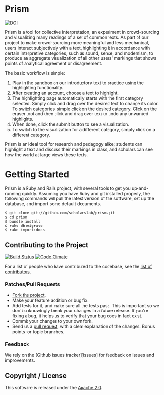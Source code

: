 # Prism

[![DOI](https://zenodo.org/badge/5103/scholarslab/prism.png)](http://dx.doi.org/10.5281/zenodo.10869)

Prism is a tool for collective interpretation, an experiment in crowd-sourcing and visualizing many readings of  a set of common texts.  As part of our project to make crowd-sourcing more meaningful and less mechanical, users interact subjectively with a text, highlighting it in accordance with certain interpretive categories, such as sound, sense, and modernism, to produce an aggregate visualization of all other users' markings that shows points of analytical agreement or disagreement.   

The basic workflow is simple:

1. Play in the sandbox on our introductory text to practice using the highlighting functionality.
2. After creating an account, choose a text to highlight.
3. The highlighting page automatically starts with the first category selected.  Simply click and drag over the desired text to change its color. To switch categories, simple click on the desired category.  Click on the eraser tool and then click and drag over text to undo any unwanted highlights.
4. When done, click the submit button to see a visualization.
5. To switch to the visualization for a different category, simply click on a different category.

Prism is an ideal tool for research and pedagogy alike; students can highlight a text and discuss their markings in class, and scholars can see how the world at large views these texts.

# Getting Started

Prism is a Ruby and Rails project, with several tools to get you
up-and-running quickly. Assuming you have Ruby and git installed
properly, the following commands will pull the latest version of the
software, set up the database, and import some default documents.

```
$ git clone git://github.com/scholarslab/prism.git
$ cd prism
$ bundle install
$ rake db:migrate
$ rake import:docs
```

## Contributing to the Project

[![Build Status](https://secure.travis-ci.org/scholarslab/prism.png)](http://travis-ci.org/scholarslab/prism?branch=master,production)
[![Code Climate](https://codeclimate.com/github/scholarslab/prism.png)](https://codeclimate.com/github/scholarslab/prism)

For a list of people who have contributed to the codebase, see the 
[list of contributors][contributors].

[contributors]: https://github.com/scholarslab/prism/graphs/contributors

### Patches/Pull Requests
 
* [Fork the project][fork].
* Make your feature addition or bug fix.
* Add tests for it, and make sure all the tests pass. This is important so we don't unknowingly break your changes in a future release. If you're fixing a bug, it helps us to verify that your bug does in fact exist. 
* Commit your changes to your own fork.
* Send us a [pull request][pull], with a clear explanation of the
changes. Bonus points for topic branches.


### Feedback
We rely on the [Github issues tracker][issues] for feedback on issues
and improvements.

## Copyright / License
This software is released under the [Apache 2.0][license]. 

[fork]: http://help.github.com/fork-a-repo/
[pull]: http://help.github.com/send-pull-requests/
[license]: LICENSE "LICENSE"
